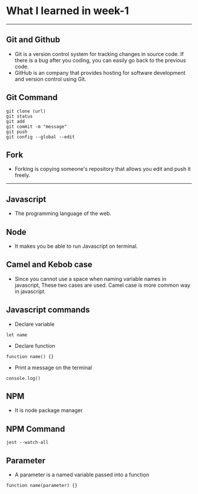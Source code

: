 # What I learned in week-1  
___

## Git and Github
* Git is a version control system for tracking changes in source code. If there is a bug after you coding, you can easily go back to the previous code.
* GitHub is an company that provides hosting for software development and version control using Git. 

## Git Command
```
git clone (url)
git status
git add
git commit -m "message"
git push
git config --global --edit
```
## Fork
* Forking is copying someone's repository that allows you edit and push it freely.
---
## Javascript
* The programming language of the web.
## Node
* It makes you be able to run Javascript on terminal.
## Camel and Kebob case
* Since you cannot use a space when naming variable names in javascript, These two cases are used. Camel case is more common way in javascript. 
## Javascript commands
* Declare variable 
```
let name
```
* Declare function
```
function name() {}
```
* Print a message on the terminal 
```
console.log()
```
## NPM
* It is node package manager
## NPM Command
```
jest --watch-all
```
## Parameter
* A parameter is a named variable passed into a function
```
function name(parameter) {}
```

